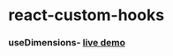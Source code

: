 # react-custom-hooks


### useDimensions- [live demo](https://codesandbox.io/s/usedimensions-05zhg?file=/src/App.js)
